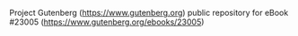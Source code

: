 Project Gutenberg (https://www.gutenberg.org) public repository for eBook #23005 (https://www.gutenberg.org/ebooks/23005)
